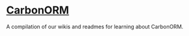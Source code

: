 # [CarbonORM](https://carbonphp.com)


A compilation of our wikis and readmes for learning about CarbonORM.

